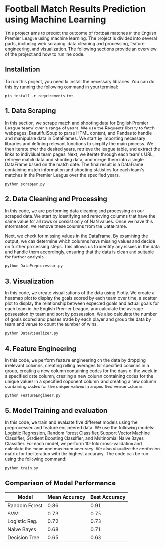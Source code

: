<h1>Football Match Results Prediction using Machine Learning</h1>
<p>This project aims to predict the outcome of football matches in the English Premier League using machine learning. The project is divided into several parts, including web scraping, data cleaning and processing, feature engineering, and visualization. The following sections provide an overview of the project and how to run the code.</p>
<h2>Installation</h2>
<p>To run this project, you need to install the necessary libraries. You can do this by running the following command in your terminal:</p>
<pre><code>pip install -r requirements.txt</code></pre>
<h2>1. Data Scraping</h2>
<p>In this section, we scrape match and shooting data for English Premier League teams over a range of years. We use the Requests library to fetch webpages, BeautifulSoup to parse HTML content, and Pandas to handle and manipulate data in DataFrames. We start by importing necessary libraries and defining relevant functions to simplify the main process. We then iterate over the desired years, retrieve the league table, and extract the links to individual team pages. Next, we iterate through each team's URL, retrieve match data and shooting data, and merge them into a single DataFrame based on the match date. The final result is a DataFrame containing match information and shooting statistics for each team's matches in the Premier League over the specified years.</p>

<pre><code>python scrapper.py</code></pre>

<h2>2. Data Cleaning and Processing</h2>
<p>In this code, we are performing data cleaning and processing on our scraped data. We start by identifying and removing columns that have the same value for all rows or consist only of NaN values. Once we have this information, we remove these columns from the DataFrame.</p>
<p>Next, we check for missing values in the DataFrame. By examining the output, we can determine which columns have missing values and decide on further processing steps. This allows us to identify any issues in the data and handle them accordingly, ensuring that the data is clean and suitable for further analysis.</p>
<pre><code>python DataPreprocessor.py</code></pre>

<h2>3. Visualization</h2>
<p>In this code, we create visualizations of the data using Plotly. We create a heatmap plot to display the goals scored by each team over time, a scatter plot to display the relationship between expected goals and actual goals for each team in the English Premier League, and calculate the average possession by team and sort by possession. We also calculate the number of goals scored and passes made by each player and group the data by team and venue to count the number of wins.</p>

<pre><code>python DataVisualizer.py</code></pre>

<h2>4. Feature Engineering</h2>
<p>In this code, we perform feature engineering on the data by dropping irrelevant columns, creating rolling averages for specified columns in a group, creating a new column containing codes for the days of the week in a specified date column, creating a new column containing codes for the unique values in a specified opponent column, and creating a new column containing codes for the unique values in a specified venue column.</p>
<pre><code>python FeatureEngineer.py</code></pre>


<h2>5. Model Training and evaluation</h2>
<p>In this code, we train and evaluate five different models using the preprocessed and feature engineered data. We use the following models: Logistic Regression, Random Forest Classifier, Support Vector Machine Classifier, Gradient Boosting Classifier, and Multinomial Naive Bayes Classifier. For each model, we perform 10-fold cross-validation and calculate the mean and maximum accuracy. We also visualize the confusion matrix for the iteration with the highest accuracy. The code can be run using the following command:</p>
<pre><code>python train.py</code></pre>

## Comparison of Model Performance

| Model        | Mean Accuracy | Best Accuracy |
| ------------ | -------------| ------------- |
| Random Forest| 0.86         | 0.91          |
| SVM          | 0.73         | 0.75          |
| Logistic Reg.| 0.72         | 0.73          |
| Naive Bayes  | 0.68         | 0.71          |
| Decision Tree| 0.65         | 0.68          |

